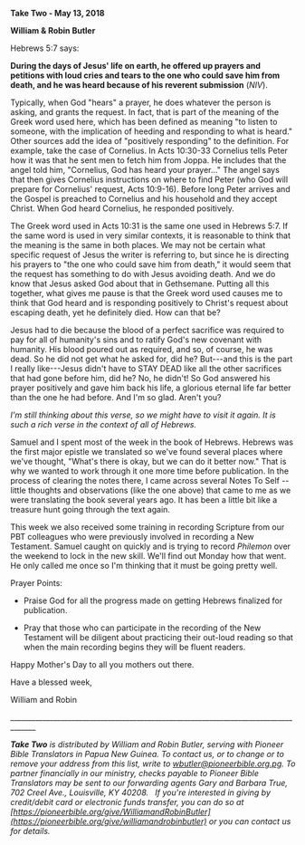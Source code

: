 **Take Two - May 13, 2018**

**William & Robin Butler**

Hebrews 5:7 says:

**During the days of Jesus\' life on earth, he offered up prayers and
petitions with loud cries and tears to the one who could save him from
death, and he was heard because of his reverent submission** (*NIV*).

Typically, when God \"hears\" a prayer, he does whatever the person is
asking, and grants the request. In fact, that is part of the meaning of
the Greek word used here, which has been defined as meaning "to listen
to someone, with the implication of heeding and responding to what is
heard." Other sources add the idea of "positively responding" to the
definition. For example, take the case of Cornelius. In Acts 10:30-33
Cornelius tells Peter how it was that he sent men to fetch him from
Joppa. He includes that the angel told him, "Cornelius, God has heard
your prayer..." The angel says that then gives Cornelius instructions on
where to find Peter (who God will prepare for Cornelius' request, Acts
10:9-16). Before long Peter arrives and the Gospel is preached to
Cornelius and his household and they accept Christ. When God heard
Cornelius, he responded positively.

The Greek word used in Acts 10:31 is the same one used in Hebrews 5:7.
If the same word is used in very similar contexts, it is reasonable to
think that the meaning is the same in both places. We may not be certain
what specific request of Jesus the writer is referring to, but since he
is directing his prayers to "the one who could save him from death," it
would seem that the request has something to do with Jesus avoiding
death. And we do know that Jesus asked God about that in Gethsemane.
Putting all this together, what gives me pause is that the Greek word
used causes me to think that God heard and is responding positively to
Christ's request about escaping death, yet he definitely died. How can
that be?

Jesus had to die because the blood of a perfect sacrifice was required
to pay for all of humanity's sins and to ratify God's new covenant with
humanity. His blood poured out as required, and so, of course, he was
dead. So he did not get what he asked for, did he? But---and this is the
part I really like---Jesus didn't have to STAY DEAD like all the other
sacrifices that had gone before him, did he? No, he didn't! So God
answered his prayer positively and gave him back his life, a glorious
eternal life far better than the one he had before. And I'm so glad.
Aren't you?

*I'm still thinking about this verse, so we might have to visit it
again. It is such a rich verse in the context of all of Hebrews.*

Samuel and I spent most of the week in the book of Hebrews. Hebrews was
the first major epistle we translated so we've found several places
where we've thought, "What's there is okay, but we can do it better
now." That is why we wanted to work through it one more time before
publication. In the process of clearing the notes there, I came across
several Notes To Self \-- little thoughts and observations (like the one
above) that came to me as we were translating the book several years
ago. It has been a little bit like a treasure hunt going through the
text again.

This week we also received some training in recording Scripture from our
PBT colleagues who were previously involved in recording a New
Testament. Samuel caught on quickly and is trying to record *Philemon*
over the weekend to lock in the new skill. We'll find out Monday how
that went. He only called me once so I'm thinking that it must be going
pretty well.

Prayer Points:

-   Praise God for all the progress made on getting Hebrews finalized
    for publication.

-   Pray that those who can participate in the recording of the New
    Testament will be diligent about practicing their out-loud reading
    so that when the main recording begins they will be fluent readers.

Happy Mother\'s Day to all you mothers out there.

Have a blessed week,

William and Robin

\_\_\_\_\_\_\_\_\_\_\_\_\_\_\_\_\_\_\_\_\_\_\_\_\_\_\_\_\_\_\_\_\_\_\_\_\_\_\_\_\_\_\_\_\_\_\_\_\_\_\_\_\_\_\_\_\_\_\_\_\_\_\_\_\_\_\_\_\_\_\_\_\_\_\_\_\_\_\_\_\_\_\_\_\_

***Take Two** is distributed by William and Robin Butler, serving with
Pioneer Bible Translators in Papua New Guinea. To contact us, or to
change or to remove your address from this list, write to
<wbutler@pioneerbible.org.pg>. To partner financially in our ministry,
checks payable to Pioneer Bible Translators may be sent to our
forwarding agents Gary and Barbara True, 702 Creel Ave., Louisville, KY
40208.   If you're interested in giving by credit/debit card or
electronic funds transfer, you can do so at
[https://pioneerbible.org/give/WilliamandRobinButler](https://pioneerbible.org/give/williamandrobinbutler)
or you can contact us for details.*
